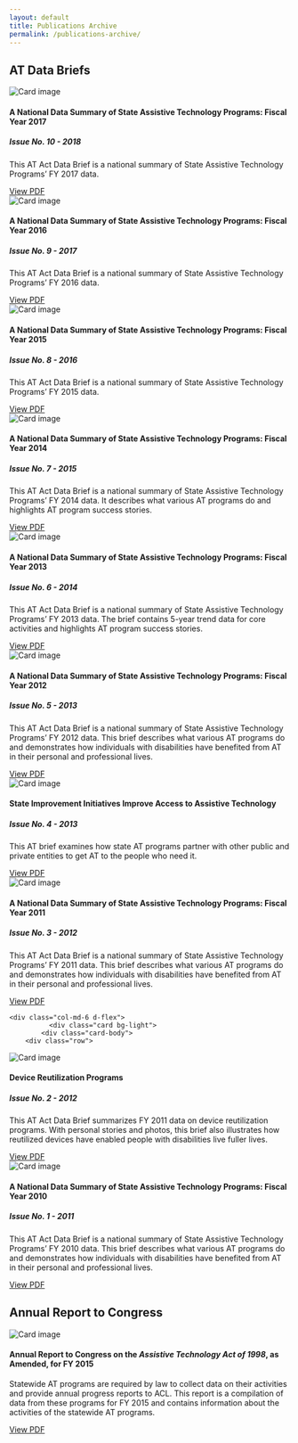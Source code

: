 ```yaml
---
layout: default
title: Publications Archive
permalink: /publications-archive/
---
```

<div class="container">
	 	<h2 class="block-heading"><span>AT Data Briefs</span></h2>
<div class="row">
<div class="card bg-light">
				<div class="card-body">
					<div class="row">
						<div class="col-md-3">
							<div class="image ">
								<img class="img-fluid"
									src="/assets/catada_pub_thumbs/AT_Report_FY17_FinalAccessible_thumb.jpg"
									alt="Card image" />
							</div>
						</div>
						<div class="col-md-9">
							<div class="content">
								<h4 class="card-title">
									A National Data Summary of State Assistive Technology Programs: Fiscal Year 2017
								</h4>
								<h5 class="card-subtitle mb-2 text-muted">Issue No. 10 - 2018</h5>
								<p class="card-text">This AT Act Data Brief is a national summary of State Assistive
									Technology Programs’ FY 2017 data.
								</p>
								<a href="/assets/files/AT_Report_FY17_FinalAccessible.pdf" class="btn btn-primary">View
									PDF</a>
							</div>
						</div>
					</div>
				</div>
			</div>
</div>

<div class="row">

<div class="col-md-6 d-flex">
			<div class="card bg-light">
		  	<div class="card-body">
		<div class="row">
<div class="col-md-3">
			   <div class="image">
				   <img  class="img-fluid" src="/assets/catada_pub_thumbs/AT_Report_FY16_finalAccessible_thumb.jpg" alt="Card image" />
				   </div>
				   </div>
<div class="col-md-9">
				   <div class="content">
		  <h4 class="card-title">
			A National Data Summary of State Assistive Technology Programs: Fiscal Year 2016
		  </h4>
		   <h5 class="card-subtitle mb-2 text-muted">Issue No. 9 - 2017</h5>
		  <p class="card-text">This AT Act Data Brief is a national summary of State Assistive Technology Programs’ FY 2016 data.
		  </p>
		  <a href="/assets/files/ATReportFY16_finalAccessible.pdf" class="btn btn-primary">View PDF</a>
		</div>
</div>
	  </div>
	  </div>
		</div>
		</div>



<div class="col-md-6 d-flex">
			<div class="card bg-light">
		  	<div class="card-body">
		<div class="row">
<div class="col-md-3">
			   <div class="image">
				   <img  class="img-fluid" src="/assets/catada_pub_thumbs/AT_2016_thumb.jpg" alt="Card image" />
				   </div>
				   </div>
<div class="col-md-9">
				   <div class="content">
		  <h4 class="card-title">
			A National Data Summary of State Assistive Technology Programs: Fiscal Year 2015
		  </h4>
		   <h5 class="card-subtitle mb-2 text-muted">Issue No. 8 - 2016</h5>
		  <p class="card-text">This AT Act Data Brief is a national summary of State Assistive Technology Programs’ FY 2015 data.
		  </p>
		  <a href="/assets/files/AT_nationalreport2016_accessible.pdf" class="btn btn-primary">View PDF</a>
		</div>
</div>
	  </div>
	  </div>
		</div>
		</div>
	  	<div class="col-md-6 d-flex">
	  		<div class="card bg-light">
		  	<div class="card-body">
		<div class="row">
<div class="col-md-3">
			   <div class="image">
				   <img  class="img-fluid" src="/assets/catada_pub_thumbs/AT_nationalreport_7.png" alt="Card image" />
				   </div>
				   </div>
<div class="col-md-9">
				   <div class="content">
		  <h4 class="card-title">
			A National Data Summary of State Assistive Technology Programs: Fiscal Year 2014
		  </h4>
		     <h5 class="card-subtitle mb-2 text-muted">Issue No. 7 - 2015</h5>
		  <p class="card-text">This AT Act Data Brief is a national summary of State Assistive Technology Programs’ FY 2014 data. It describes what various AT programs do and highlights AT program success stories.
		  </p>
		  <a href="/assets/files/AT_nationalreport_Final.pdf" class="btn btn-primary">View PDF</a>
		</div>
</div>
	  </div>
	  </div>
		</div>
	  	</div>
	
<div class="col-md-6 d-flex">
			<div class="card bg-light">
		  	<div class="card-body">
		<div class="row">
<div class="col-md-3">
			   <div class="image">
				   <img  class="img-fluid" src="/assets/catada_pub_thumbs/AT_Issue6_thumb.png" alt="Card image" />
				   </div>
				   </div>
<div class="col-md-9">
				   <div class="content">
		  <h4 class="card-title">
			A National Data Summary of State Assistive Technology Programs: Fiscal Year 2013
		  </h4>
		    <h5 class="card-subtitle mb-2 text-muted">Issue No. 6 - 2014 </h5>
		  <p class="card-text">This AT Act Data Brief is a national summary of State Assistive Technology Programs’ FY 2013 data. The brief contains 5-year trend data for core activities and highlights AT program success stories.
		  </p>
		  <a href="/assets/files/AT_Issue6_Finalaccessible.pdf" class="btn btn-primary">View PDF</a>
		</div>
</div>
	  </div>
	  </div>
		</div>
			</div>
	  	<div class="col-md-6 d-flex">
			  <div class="card bg-light">
		  	<div class="card-body">
		<div class="row">
<div class="col-md-3">
			   <div class="image">
				   <img  class="img-fluid" src="/assets/catada_pub_thumbs/AT_Issue5_.png" alt="Card image" />
				   </div>
				   </div>
<div class="col-md-9">
				   <div class="content">
		  <h4 class="card-title">
			A National Data Summary of State Assistive Technology Programs: Fiscal Year 2012
		  </h4>
		      <h5 class="card-subtitle mb-2 text-muted">Issue No. 5 - 2013 </h5>
		  <p class="card-text">This AT Act Data Brief is a national summary of State Assistive Technology Programs’ FY 2012 data. This brief describes what various AT programs do and demonstrates how individuals with disabilities have benefited from AT in their personal and professional lives.
		  </p>
		  <a href="/assets/files/AT_Issue5_accessible.pdf" class="btn btn-primary">View PDF</a>
		</div>
</div>
	  </div>
	  </div>
		</div>
		</div>

<div class="col-md-6 d-flex">
			  <div class="card bg-light">
		  	<div class="card-body">
		<div class="row">
<div class="col-md-3">
			   <div class="image">
				   <img  class="img-fluid" src="/assets/catada_pub_thumbs/AT4_F_.png" alt="Card image" />
				   </div>
				   </div>
<div class="col-md-9">
				   <div class="content">
		  <h4 class="card-title">
			State Improvement Initiatives Improve Access to Assistive Technology
		  </h4>
		   <h5 class="card-subtitle mb-2 text-muted">Issue No. 4 - 2013</h5>
		  <p class="card-text">This AT brief examines how state AT programs partner with other public and private entities to get AT to the people who need it.
		  </p>
		  <a href="/assets/files/AT4_finalAccessible.pdf" class="btn btn-primary">View PDF</a>
		</div>
</div>
	  </div>
	  </div>
		</div>
		</div>
	  	<div class="col-md-6 d-flex">
			  <div class="card bg-light">
		  	<div class="card-body">
		<div class="row">
<div class="col-md-3">
			   <div class="image">
				   <img  class="img-fluid" src="/assets/catada_pub_thumbs/AnnualReportFY11_thumb.jpg" alt="Card image" />
				   </div>
				   </div>
<div class="col-md-9">
				   <div class="content">
		  <h4 class="card-title">
			A National Data Summary of State Assistive Technology Programs: Fiscal Year 2011
		  </h4>
		   <h5 class="card-subtitle mb-2 text-muted">Issue No. 3 - 2012</h5>
		  <p class="card-text">This AT Act Data Brief is a national summary of State Assistive Technology Programs’ FY 2011 data. This brief describes what various AT programs do and demonstrates how individuals with disabilities have benefited from AT in their personal and professional lives. 		  </p>
		  <a href="/assets/files/FinalFY2011_report.pdf" class="btn btn-primary">View PDF</a>
		</div>
</div>
	  </div>
	  </div>
		</div>
		</div>
	
  	<div class="col-md-6 d-flex">
			  <div class="card bg-light">
		  	<div class="card-body">
		<div class="row">
<div class="col-md-3">
			   <div class="image">
				   <img  class="img-fluid" src="/assets/catada_pub_thumbs/ReUseBrief_thumb.jpg" alt="Card image" />
				   </div>
				   </div>
<div class="col-md-9">
				   <div class="content">
		  <h4 class="card-title">
			Device Reutilization Programs
		  </h4>
		  <h5 class="card-subtitle mb-2 text-muted">Issue No. 2 - 2012</h5>
		  <p class="card-text">This AT Act Data Brief summarizes FY 2011 data on device reutilization programs. With personal stories and photos, this brief also illustrates how reutilized devices have enabled people with disabilities live fuller lives.
		  </p>
		  <a href="/assets/files/AT_ReUseBriefaccessible_final.pdf" class="btn btn-primary">View PDF</a>
		</div>
</div>
	  </div>
	  </div>
		</div>
		</div>
	  	<div class="col-md-6 d-flex">
			  <div class="card bg-light">
		  	<div class="card-body">
		<div class="row">
<div class="col-md-3">
			   <div class="image">
				   <img  class="img-fluid" src="/assets/catada_pub_thumbs/ATactbrief_accessible_final-1.png" alt="Card image" />
				   </div>
				   </div>
<div class="col-md-9">
				   <div class="content">
		  <h4 class="card-title">
			A National Data Summary of State Assistive Technology Programs: Fiscal Year 2010
		  </h4>
		   <h5 class="card-subtitle mb-2 text-muted">Issue No. 1 - 2011</h5>
		  <p class="card-text">This AT Act Data Brief is a national summary of State Assistive Technology Programs’ FY 2010 data. This brief describes what various AT programs do and demonstrates how individuals with disabilities have benefited from AT in their personal and professional lives. 	  </p>
		  <a href="/assets/files/ATactbrief_accessible_final.pdf" class="btn btn-primary">View PDF</a>
		</div>
</div>
	  </div>
	  </div>
		</div>
		</div>
	</div>

<h2 class="block-heading"><span>Annual Report to Congress</span></h2>
<div class="row">
<div class="col-md-6 d-flex">
			<div class="card bg-light">
				<div class="card-body">
					<div class="row">
						<div class="col-md-3">
							<div class="image">
								<img class="img-fluid"
									src="/assets/catada_pub_thumbs/ATReport_to_congressFY15_6_14_thumb.jpg"
									alt="Card image" />
							</div>
						</div>
						<div class="col-md-9">
							<div class="content">
								<h4 class="card-title">
									Annual Report to Congress on the <em>Assistive Technology Act of 1998</em>, as
									Amended, for FY 2015
								</h4>
								<p class="card-text">Statewide AT programs are required by law to collect data on their
									activities and provide annual progress reports to ACL. This report is a compilation
									of data from these programs for FY 2015 and contains information about the
									activities of the statewide AT programs.
								</p>
								<a href="/assets/files/AT_Report_to_Congress_Final.pdf" class="btn btn-primary">View
									PDF</a>
							</div>
						</div>
					</div>
				</div>
			</div>
		</div>
</div>
</div>

